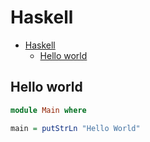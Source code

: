 # Haskell

<!--ts-->
* [Haskell](hasekll.md#haskell)
   * [Hello world](hasekll.md#hello-world)

<!-- Added by: runner, at: Fri Oct  8 11:13:59 UTC 2021 -->

<!--te-->

## Hello world
```haskell
module Main where

main = putStrLn "Hello World"
```
